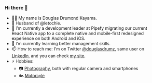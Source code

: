 ### Hi there 👋

- 👨‍💻 My name is Douglas Drumond Kayama.
- 💑 Husband of @letochie.
- 🔭 I’m currently a development leader at Pipefy migrating our current React Native app to a complete native and mobile-first redesigned experience on both Android and iOS.
- 🌱 I’m currently learning better management skills.
- 📫 How to reach me: 
    I'm on Twitter [@douglasdrumz](https://twitter.com/douglasdrumz), same user on [LinkedIn](https://www.linkedin.com/in/douglasdrumz), and you can check [my site](https://www.cafelinear.com).
- ⚡ Hobbies:
    - 📷 [Photography](https://flickr.com/photos/douglasdrumz), both with regular camera and smartphones
    - 🏍️ [Motorcyle](https://www.youtube.com/channel/UCwiTtgqY4Bbpjoa1Dqxj3Ng)


<!--
**douglasdrumz/douglasdrumz** is a ✨ _special_ ✨ repository because its `README.md` (this file) appears on your GitHub profile.

Here are some ideas to get you started:

- 🔭 I’m currently working on ...
- 🌱 I’m currently learning ...
- 👯 I’m looking to collaborate on ...
- 🤔 I’m looking for help with ...
- 💬 Ask me about ...
- 📫 How to reach me: ...
- 😄 Pronouns: ...
- ⚡ Fun fact: ...
-->
